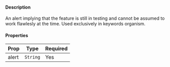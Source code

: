 #### Description

An alert implying that the feature is still in testing and cannot be assumed to work flawlesly at the time. Used exclusively in keywords organism.

#### Properties
| Prop          | Type       | Required |
| ------------- | ---------- | -------- |
| alert         | `String`   | Yes      |
